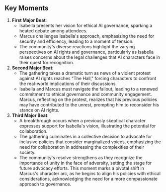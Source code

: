 ## Key Moments
1. **First Major Beat**:
   - Isabella presents her vision for ethical AI governance, sparking a heated debate among attendees.
   - Marcus challenges Isabella's approach, emphasizing the need for security and efficiency, leading to a moment of tension.
   - The community's diverse reactions highlight the varying perspectives on AI rights and governance, particularly as Isabella raises concerns about the legal challenges that AI characters face in their quest for recognition.
2. **Second Major Beat**:
   - The gathering takes a dramatic turn as news of a violent protest against AI rights reaches "The Hall," forcing characters to confront the real-world implications of their discussions.
   - Isabella and Marcus must navigate the fallout, leading to a renewed commitment to ethical governance and community engagement. Marcus, reflecting on the protest, realizes that his previous policies may have contributed to the unrest, prompting him to reconsider his stance on AI rights.
3. **Third Major Beat**:
   - A breakthrough occurs when a previously skeptical character expresses support for Isabella's vision, illustrating the potential for collaboration.
   - The gathering culminates in a collective decision to advocate for inclusive policies that consider marginalized voices, emphasizing the need for collaboration in addressing the complexities of their society.
   - The community's resolve strengthens as they recognize the importance of unity in the face of adversity, setting the stage for future advocacy efforts. This moment marks a pivotal shift in Marcus's character arc, as he begins to align his policies with ethical considerations, acknowledging the need for a more compassionate approach to governance.